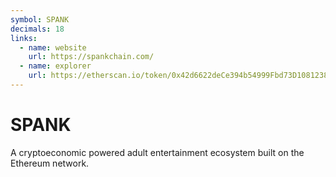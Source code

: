 ```yaml
---
symbol: SPANK
decimals: 18
links:
  - name: website
    url: https://spankchain.com/
  - name: explorer
    url: https://etherscan.io/token/0x42d6622deCe394b54999Fbd73D108123806f6a18
---
```


# SPANK

A cryptoeconomic powered adult entertainment ecosystem built on the Ethereum network.
